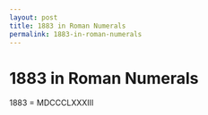 ```yaml
---
layout: post
title: 1883 in Roman Numerals
permalink: 1883-in-roman-numerals
---
```


# 1883 in Roman Numerals

1883 = MDCCCLXXXIII
